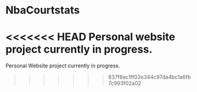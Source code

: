 # NbaCourtstats

<<<<<<< HEAD
Personal website project currently in progress.
=======
Personal Website project currently in progress.
>>>>>>> 837f8ec1ff02e344c97da4bc1a6fb7c993f02a02
